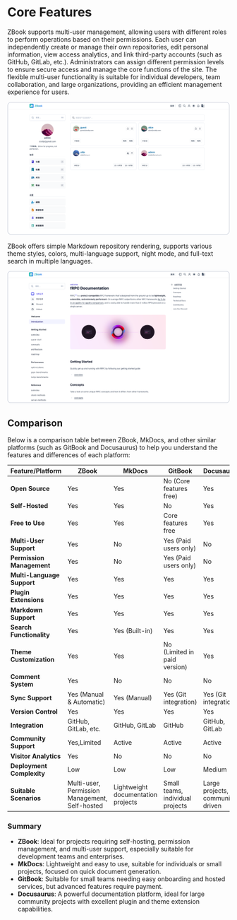 # Core Features

ZBook supports multi-user management, allowing users with different roles to perform operations based on their permissions. Each user can independently create or manage their own repositories, edit personal information, view access analytics, and link third-party accounts (such as GitHub, GitLab, etc.). Administrators can assign different permission levels to ensure secure access and manage the core functions of the site. The flexible multi-user functionality is suitable for individual developers, team collaboration, and large organizations, providing an efficient management experience for users.

![Multi-User](./assets/多用户.png)

ZBook offers simple Markdown repository rendering, supports various theme styles, colors, multi-language support, night mode, and full-text search in multiple languages.

![doc](./assets/doc.png)

## Comparison

Below is a comparison table between ZBook, MkDocs, and other similar platforms (such as GitBook and Docusaurus) to help you understand the features and differences of each platform:

| Feature/Platform           | ZBook                                          | MkDocs                             | GitBook                          | Docusaurus                       |
| -------------------------- | ---------------------------------------------- | ---------------------------------- | -------------------------------- | -------------------------------- |
| **Open Source**            | Yes                                            | Yes                                | No (Core features free)          | Yes                              |
| **Self-Hosted**            | Yes                                            | Yes                                | No                               | Yes                              |
| **Free to Use**            | Yes                                            | Yes                                | Core features free               | Yes                              |
| **Multi-User Support**     | Yes                                            | No                                 | Yes (Paid users only)            | No                               |
| **Permission Management**  | Yes                                            | No                                 | Yes (Paid users only)            | No                               |
| **Multi-Language Support** | Yes                                            | Yes                                | Yes                               | Yes                              |
| **Plugin Extensions**      | Yes                                            | Yes                                | Yes                               | Yes                              |
| **Markdown Support**       | Yes                                            | Yes                                | Yes                              | Yes                              |
| **Search Functionality**   | Yes                                            | Yes (Built-in)                     | Yes                              | Yes                              |
| **Theme Customization**    | Yes                                            | Yes                                | No (Limited in paid version)     | Yes                              |
| **Comment System**         | Yes                                            | No                                 | No                               | No                               |
| **Sync Support**           | Yes (Manual & Automatic)                       | Yes (Manual)                       | Yes (Git integration)            | Yes (Git integration)            |
| **Version Control**        | Yes                                            | Yes                                | Yes                              | Yes                              |
| **Integration**            | GitHub, GitLab, etc.                           | GitHub, GitLab                     | GitHub                           | GitHub, GitLab                   |
| **Community Support**      | Yes,Limited                                             | Active                             | Active                           | Active                           |
| **Visitor Analytics**      | Yes                                            | No                                 | No                               | No                               |
| **Deployment Complexity**  | Low                                            | Low                                | Low                              | Medium                           |
| **Suitable Scenarios**     | Multi-user, Permission Management, Self-hosted | Lightweight documentation projects | Small teams, individual projects | Large projects, community-driven |

### **Summary**

- **ZBook**: Ideal for projects requiring self-hosting, permission management, and multi-user support, especially suitable for development teams and enterprises.
- **MkDocs**: Lightweight and easy to use, suitable for individuals or small projects, focused on quick document generation.
- **GitBook**: Suitable for small teams needing easy onboarding and hosted services, but advanced features require payment.
- **Docusaurus**: A powerful documentation platform, ideal for large community projects with excellent plugin and theme extension capabilities.
